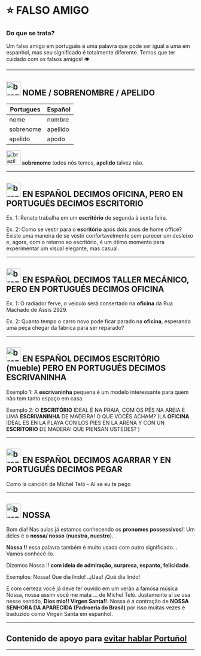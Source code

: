 # :star: FALSO AMIGO


### Do que se trata? 

Um falso amigo em português é uma palavra que pode ser igual a uma em espanhol, mas seu significado é totalmente diferente. Temos que ter cuidado com os falsos amigos! 👁️

---

## <img width="38" height="38" src="https://img.icons8.com/fluency/38/brazil.png" alt="brazil"/> NOME / SOBRENOMBRE / APELIDO

| Portugues | Español |
| --------- | ------- |
| nome | nombre |
| sobrenome | apellido |
| apelido | apodo | 

<img width="38" height="38" src="https://img.icons8.com/fluency/38/brazil.png" alt="brazil"/> **sobrenome** todos nós temos, **apelido** talvez não.

---

## <img width="38" height="38" src="https://img.icons8.com/fluency/38/brazil.png" alt="brazil"/> EN ESPAÑOL DECIMOS OFICINA, PERO EN PORTUGUÉS DECIMOS ESCRITORIO

Ex. 1: Renato trabalha em um **escritório** de segunda à sexta feira. 

Ex. 2: Como se vestir para o **escritório** após dois anos de home office? Existe uma maneira de 
se vestir confortavelmente sem parecer um desleixo e, agora, com o retorno ao escritório, é um ótimo momento para experimentar um visual elegante, mas casual. 
 
--- 
 
## <img width="38" height="38" src="https://img.icons8.com/fluency/38/brazil.png" alt="brazil"/> EN ESPAÑOL DECIMOS TALLER MECÁNICO, PERO EN PORTUGUÉS DECIMOS OFICINA 

Ex. 1: O radiador ferve, o veículo será consertado na **oficina** da Rua Machado de Assis 2929.  

Ex. 2: Quanto tempo o carro novo pode ficar parado na **oficina**, esperando uma peça chegar da 
fábrica para ser reparado? 

---

## <img width="38" height="38" src="https://img.icons8.com/fluency/38/brazil.png" alt="brazil"/> EN ESPAÑOL DECIMOS ESCRITÓRIO (mueble) PERO EN PORTUGUÉS DECIMOS ESCRIVANINHA 

Exemplo 1:  A **escrivaninha** pequena é um modelo interessante para quem não tem tanto espaço em casa.  
 
Exemplo 2: O **ESCRITÓRIO** IDEAL É NA PRAIA, COM OS PÉS NA AREIA E UMA **ESCRIVANINHA** DE MADEIRA! O QUE VOCÊS ACHAM? (LA **OFICINA** IDEAL ES EN LA PLAYA CON LOS PIES EN LA ARENA Y CON UN **ESCRITORIO** DE MADERA! QUE PIENSAN USTEDES? )
  
---

## <img width="38" height="38" src="https://img.icons8.com/fluency/38/brazil.png" alt="brazil"/> EN ESPAÑOL DECIMOS AGARRAR Y EN PORTUGUÉS DECIMOS PEGAR

Como la canción de Michel Teló - Ai se eu te pego

---

## <img width="38" height="38" src="https://img.icons8.com/fluency/38/brazil.png" alt="brazil"/> NOSSA

Bom día!  Nas aulas já estamos conhecendo os **pronomes possessivos**!! Um deles é o **nossa/ nosso** (**nuestra, nuestro**). 

**Nossa !!** essa palavra também é muito usada com outro significado... Vamos conhecê-lo. 

Dizemos Nossa !! **com ideia de admiração, surpresa, espanto, felicidade**. 

Exemplos: Nossa! Que dia lindo! ..¡Uau! ¡Qué día lindo!

E com certeza você já deve ter ouvido em um verão a famosa música Nossa, nossa assim você me mata ... de Michel Teló. Justamente aí se usa nesse sentido, **Dios mio!! Virgen Santa!!**. Nossa é a contração de **NOSSA SENHORA DA APARECIDA (Padroeria do Brasil)**  por isso muitas vezes é traduzido como Virgen Santa em espanhol.

---


## Contenido de apoyo para [evitar hablar  ̈Portuñol](https://youtu.be/jO7bwzd-bUs)

---
